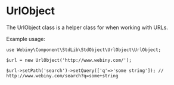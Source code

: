 UrlObject
===========
The UrlObject class is a helper class for when working with URLs.

Example usage:

    use Webiny\Component\StdLib\StdObject\UrlObject\UrlObject;

    $url = new UrlObject('http://www.webiny.com/');

    $url->setPath('search')->setQuery(['q'=>'some string']); // http://www.webiny.com/search?q=some+string